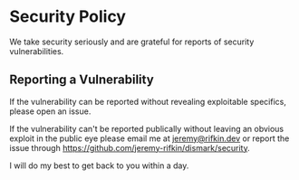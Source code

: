 # Security Policy

We take security seriously and are grateful for reports of security vulnerabilities.

## Reporting a Vulnerability

If the vulnerability can be reported without revealing exploitable specifics, please open an issue.

If the vulnerability can't be reported publically without leaving an obvious exploit in the public eye please email me
at jeremy@rifkin.dev or report the issue through https://github.com/jeremy-rifkin/dismark/security.

I will do my best to get back to you within a day.
